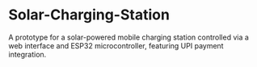 # Solar-Charging-Station
A prototype for a solar-powered mobile charging station controlled via a web interface and ESP32 microcontroller, featuring UPI payment integration.
